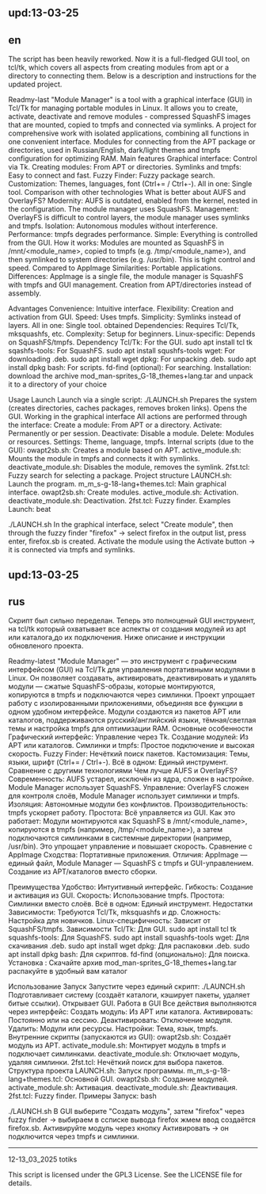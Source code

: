 upd:13-03-25
------------
en
------------
The script has been heavily reworked. Now it is a full-fledged GUI tool, on tcl/tk, which covers all aspects from creating modules from apt or a directory to connecting them. Below is a description and instructions for the updated project.


Readmy-last
"Module Manager" is a tool with a graphical interface (GUI) in Tcl/Tk for managing portable modules in Linux. It allows you to create, activate, deactivate and remove modules - compressed SquashFS images that are mounted, copied to tmpfs and connected via symlinks. A project for comprehensive work with isolated applications, combining all functions in one convenient interface.
Modules for connecting from the APT package or directories, used in Russian/English, dark/light themes and tmpfs configuration for optimizing RAM.
Main features
Graphical interface: Control via Tk.
Creating modules: From APT or directories.
Symlinks and tmpfs: Easy to connect and fast.
Fuzzy Finder: Fuzzy package search.
Customization: Themes, languages, font (Ctrl+= / Ctrl+-).
All in one: Single tool.
Comparison with other technologies
What is better about AUFS and OverlayFS?
Modernity: AUFS is outdated, enabled from the kernel, nested in the configuration. The module manager uses SquashFS.
Management: OverlayFS is difficult to control layers, the module manager uses symlinks and tmpfs.
Isolation: Autonomous modules without interference.
Performance: tmpfs degrades performance.
Simple: Everything is controlled from the GUI.
How it works: Modules are mounted as SquashFS in /mnt/<module_name>, copied to tmpfs (e.g. /tmp/<module_name>), and then symlinked to system directories (e.g. /usr/bin). This is tight control and speed.
Compared to AppImage
Similarities: Portable applications.
Differences: AppImage is a single file, the module manager is SquashFS with tmpfs and GUI management. Creation from APT/directories instead of assembly.

Advantages
Convenience: Intuitive interface.
Flexibility: Creation and activation from GUI.
Speed: Uses tmpfs.
Simplicity: Symlinks instead of layers.
All in one: Single tool.
obtained
Dependencies: Requires Tcl/Tk, mksquashfs, etc.
Complexity: Setup for beginners.
Linux-specific: Depends on SquashFS/tmpfs.
Dependency
Tcl/Tk: For the GUI.
sudo apt install tcl tk
sqashfs-tools: For SquashFS.
sudo apt install squshfs-tools
wget: For downloading .deb.
sudo apt install wget
dpkg: For unpacking .deb.
sudo apt install dpkg
bash: For scripts.
fd-find (optional): For searching.
Installation: download the archive mod_man-sprites_G-18_themes+lang.tar and unpack it to a directory of your choice

Usage
Launch
Launch via a single script:
./LAUNCH.sh
Prepares the system (creates directories, caches packages, removes broken links).
Opens the GUI.
Working in the graphical interface
All actions are performed through the interface:
Create a module: From APT or a directory.
Activate: Permanently or per session.
Deactivate: Disable a module.
Delete: Modules or resources.
Settings: Theme, language, tmpfs.
Internal scripts (due to the GUI):
owapt2sb.sh: Creates a module based on APT.
active_module.sh: Mounts the module in tmpfs and connects it with symlinks.
deactivate_module.sh: Disables the module, removes the symlink.
2fst.tcl: Fuzzy search for selecting a package.
Project structure
LAUNCH.sh: Launch the program.
m_m_s-g-18-lang+themes.tcl: Main graphical interface.
owapt2sb.sh: Create modules.
active_module.sh: Activation.
deactivate_module.sh: Deactivation.
2fst.tcl: Fuzzy finder.
Examples
Launch:
beat

./LAUNCH.sh
In the graphical interface, select "Create module", then through the fuzzy finder "firefox" → select firefox in the output list, press enter, firefox.sb is created.
Activate the module using the Activate button → it is connected via tmpfs and symlinks.

upd:13-03-25
-----------
rus
-----------
Скрипт был сильно переделан. Теперь это полноценый GUI инструмент, на tcl/tk  который охватывает все аспекты от создания модулей из apt или каталога,до их подключения. Ниже описание и инструкции обновленого проекта.

Readmy-latest
"Module Manager" — это инструмент с графическим интерфейсом (GUI) на Tcl/Tk для управления портативными модулями в Linux. Он позволяет создавать, активировать, деактивировать и удалять модули — сжатые SquashFS-образы, которые монтируются, копируются в tmpfs и подключаются через симлинки. Проект упрощает работу с изолированными приложениями, объединяя все функции в одном удобном интерфейсе.
Модули создаются из пакетов APT или каталогов, поддерживаются русский/английский языки, тёмная/светлая темы и настройка tmpfs для оптимизации RAM.
Основные особенности
Графический интерфейс: Управление через Tk.
Создание модулей: Из APT или каталогов.
Симлинки и tmpfs: Простое подключение и высокая скорость.
Fuzzy Finder: Нечёткий поиск пакетов.
Кастомизация: Темы, языки, шрифт (Ctrl+= / Ctrl+-).
Всё в одном: Единый инструмент.
Сравнение с другими технологиями
Чем лучше AUFS и OverlayFS?
Современность: AUFS устарел, исключён из ядра, сложен в настройке. Module Manager использует SquashFS.
Управление: OverlayFS сложен для контроля слоёв, Module Manager использует симлинки и tmpfs.
Изоляция: Автономные модули без конфликтов.
Производительность: tmpfs ускоряет работу.
Простота: Всё управляется из GUI.
Как это работает: Модули монтируются как SquashFS в /mnt/<module_name>, копируются в tmpfs (например, /tmp/<module_name>), а затем подключаются симлинками в системные директории (например, /usr/bin). Это упрощает управление и повышает скорость.
Сравнение с AppImage
Сходства: Портативные приложения.
Отличия: AppImage — единый файл, Module Manager — SquashFS с tmpfs и GUI-управлением. Создание из APT/каталогов вместо сборки.

Преимущества
Удобство: Интуитивный интерфейс.
Гибкость: Создание и активация из GUI.
Скорость: Использование tmpfs.
Простота: Симлинки вместо слоёв.
Всё в одном: Единый инструмент.
Недостатки
Зависимости: Требуются Tcl/Tk, mksquashfs и др.
Сложность: Настройка для новичков.
Linux-специфичность: Зависит от SquashFS/tmpfs.
Зависимости
Tcl/Tk: Для GUI.
sudo apt install tcl tk
squashfs-tools: Для SquashFS.
sudo apt install squashfs-tools
wget: Для скачивания .deb.
sudo apt install wget
dpkg: Для распаковки .deb.
sudo apt install dpkg
bash: Для скриптов.
fd-find (опционально): Для поиска.
Установка : Скачайте архив mod_man-sprites_G-18_themes+lang.tar распакуйте в удобный вам каталог 

Использование
Запуск
Запустите через единый скрипт:
./LAUNCH.sh
Подготавливает систему (создаёт каталоги, кэширует пакеты, удаляет битые ссылки).
Открывает GUI.
Работа в GUI
Все действия выполняются через интерфейс:
Создать модуль: Из APT или каталога.
Активировать: Постоянно или на сессию.
Деактивировать: Отключение модуля.
Удалить: Модули или ресурсы.
Настройки: Тема, язык, tmpfs.
Внутренние скрипты (запускаются из GUI):
owapt2sb.sh: Создаёт модуль из APT.
activate_module.sh: Монтирует модуль в tmpfs и подключает симлинками.
deactivate_module.sh: Отключает модуль, удаляя симлинки.
2fst.tcl: Нечёткий поиск для выбора пакетов.
Структура проекта
LAUNCH.sh: Запуск программы.
m_m_s-g-18-lang+themes.tcl: Основной GUI.
owapt2sb.sh: Создание модулей.
activate_module.sh: Активация.
deactivate_module.sh: Деактивация.
2fst.tcl: Fuzzy finder.
Примеры
Запуск:
bash

./LAUNCH.sh
В GUI выберите "Создать модуль", затем "firefox" через fuzzy finder → выбираем в ссписке вывода  firefox жмем ввод создаётся firefox.sb.
Активируйте модуль через кнопку Активировать → он подключится через tmpfs и симлинки.

--------------------------------------------------------------
12-13_03_2025 totiks

This script is licensed under the GPL3 License. See the LICENSE file for details.
